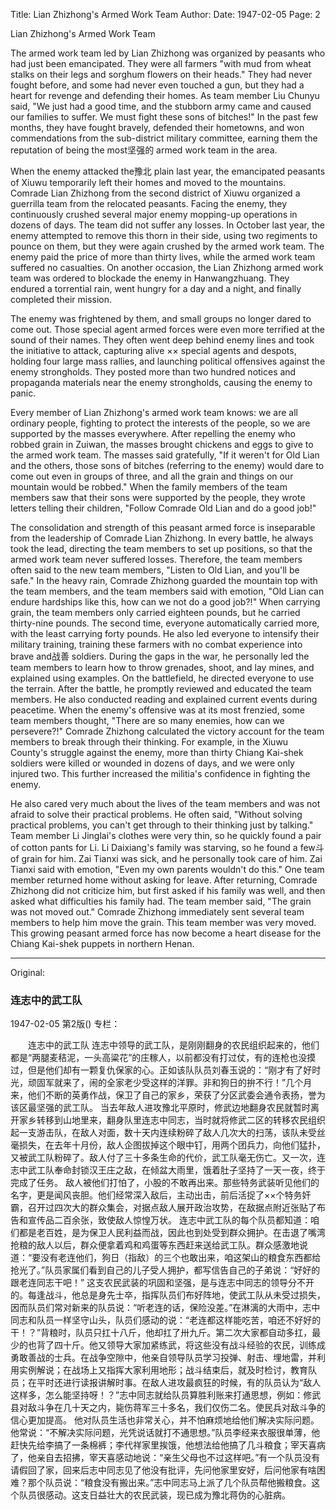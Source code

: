 Title: Lian Zhizhong's Armed Work Team
Author:
Date: 1947-02-05
Page: 2

Lian Zhizhong's Armed Work Team

The armed work team led by Lian Zhizhong was organized by peasants who had just been emancipated. They were all farmers "with mud from wheat stalks on their legs and sorghum flowers on their heads." They had never fought before, and some had never even touched a gun, but they had a heart for revenge and defending their homes. As team member Liu Chunyu said, "We just had a good time, and the stubborn army came and caused our families to suffer. We must fight these sons of bitches!" In the past few months, they have fought bravely, defended their hometowns, and won commendations from the sub-district military committee, earning them the reputation of being the most坚强的 armed work team in the area.

When the enemy attacked the豫北 plain last year, the emancipated peasants of Xiuwu temporarily left their homes and moved to the mountains. Comrade Lian Zhizhong from the second district of Xiuwu organized a guerrilla team from the relocated peasants. Facing the enemy, they continuously crushed several major enemy mopping-up operations in dozens of days. The team did not suffer any losses. In October last year, the enemy attempted to remove this thorn in their side, using two regiments to pounce on them, but they were again crushed by the armed work team. The enemy paid the price of more than thirty lives, while the armed work team suffered no casualties. On another occasion, the Lian Zhizhong armed work team was ordered to blockade the enemy in Hanwangzhuang. They endured a torrential rain, went hungry for a day and a night, and finally completed their mission.

The enemy was frightened by them, and small groups no longer dared to come out. Those special agent armed forces were even more terrified at the sound of their names. They often went deep behind enemy lines and took the initiative to attack, capturing alive ×× special agents and despots, holding four large mass rallies, and launching political offensives against the enemy strongholds. They posted more than two hundred notices and propaganda materials near the enemy strongholds, causing the enemy to panic.

Every member of Lian Zhizhong's armed work team knows: we are all ordinary people, fighting to protect the interests of the people, so we are supported by the masses everywhere. After repelling the enemy who robbed grain in Zuiwan, the masses brought chickens and eggs to give to the armed work team. The masses said gratefully, "If it weren't for Old Lian and the others, those sons of bitches (referring to the enemy) would dare to come out even in groups of three, and all the grain and things on our mountain would be robbed." When the family members of the team members saw that their sons were supported by the people, they wrote letters telling their children, "Follow Comrade Old Lian and do a good job!"

The consolidation and strength of this peasant armed force is inseparable from the leadership of Comrade Lian Zhizhong. In every battle, he always took the lead, directing the team members to set up positions, so that the armed work team never suffered losses. Therefore, the team members often said to the new team members, "Listen to Old Lian, and you'll be safe." In the heavy rain, Comrade Zhizhong guarded the mountain top with the team members, and the team members said with emotion, "Old Lian can endure hardships like this, how can we not do a good job?!" When carrying grain, the team members only carried eighteen pounds, but he carried thirty-nine pounds. The second time, everyone automatically carried more, with the least carrying forty pounds. He also led everyone to intensify their military training, training these farmers with no combat experience into brave and战善 soldiers. During the gaps in the war, he personally led the team members to learn how to throw grenades, shoot, and lay mines, and explained using examples. On the battlefield, he directed everyone to use the terrain. After the battle, he promptly reviewed and educated the team members. He also conducted reading and explained current events during peacetime. When the enemy's offensive was at its most frenzied, some team members thought, "There are so many enemies, how can we persevere?!" Comrade Zhizhong calculated the victory account for the team members to break through their thinking. For example, in the Xiuwu County's struggle against the enemy, more than thirty Chiang Kai-shek soldiers were killed or wounded in dozens of days, and we were only injured two. This further increased the militia's confidence in fighting the enemy.

He also cared very much about the lives of the team members and was not afraid to solve their practical problems. He often said, "Without solving practical problems, you can't get through to their thinking just by talking." Team member Li Jinglai's clothes were very thin, so he quickly found a pair of cotton pants for Li. Li Daixiang's family was starving, so he found a few斗 of grain for him. Zai Tianxi was sick, and he personally took care of him. Zai Tianxi said with emotion, "Even my own parents wouldn't do this." One team member returned home without asking for leave. After returning, Comrade Zhizhong did not criticize him, but first asked if his family was well, and then asked what difficulties his family had. The team member said, "The grain was not moved out." Comrade Zhizhong immediately sent several team members to help him move the grain. This team member was very moved. This growing peasant armed force has now become a heart disease for the Chiang Kai-shek puppets in northern Henan.



<hr /> 

Original: 


### 连志中的武工队

1947-02-05
第2版()
专栏：

　　连志中的武工队
    连志中领导的武工队，是刚刚翻身的农民组织起来的，他们都是“两腿麦秸泥，一头高粱花”的庄稼人，以前都没有打过仗，有的连枪也没摸过，但是他们却有一颗复仇保家的心。正如该队队员刘春玉说的：“刚才有了好时光，顽固军就来了，闹的全家老少受这样的洋罪。非和狗日的拚不行！”几个月来，他们不断的英勇作战，保卫了自己的家乡，荣获了分区武委会通令表扬，誉为该区最坚强的武工队。
    当去年敌人进攻豫北平原时，修武边地翻身农民就暂时离开家乡转移到山地里来，翻身队里连志中同志，当时就将修武二区的转移农民组织起一支游击队，在敌人对面，数十天内连续粉碎了敌人几次大的扫荡，该队未受丝毫损失，在去年十月份，敌人企图拔掉这个眼中钉，用两个团兵力，向他们猛扑，又被武工队粉碎了。敌人付了三十多条生命的代价，武工队毫无伤亡。又一次，连志中武工队奉命封锁汉王庄之敌，在倾盆大雨里，饿着肚子坚持了一天一夜，终于完成了任务。
    敌人被他们打怕了，小股的不敢再出来。那些特务武装听见他们的名字，更是闻风丧胆。他们经常深入敌后，主动出击，前后活捉了××个特务奸霸，召开过四次大的群众集会，对据点敌人展开政治攻势，在敌据点附近张贴了布告和宣传品二百余张，致使敌人惊惶万状。
    连志中武工队的每个队员都知道：咱们都是老百姓，是为保卫人民利益而战，因此也到处受到群众拥护。在击退了嘴湾抢粮的敌人以后，群众便拿着鸡和鸡蛋等东西赶来送给武工队。群众感激地说道：“要没有老连他们，狗日（指敌）的三个也敢出来，咱这架山的粮食东西都给抢光了。”队员家属们看到自己的儿子受人拥护，都写信告自己的子弟说：“好好的跟老连同志干吧！”
    这支农民武装的巩固和坚强，是与连志中同志的领导分不开的。每逢战斗，他总是身先士卒，指挥队员们布好阵地，使武工队从未受过损失，因而队员们常对新来的队员说：“听老连的话，保险没差。”在淋漓的大雨中，志中同志和队员一样坚守山头，队员们感动的说：“老连都这样能吃苦，咱还不好好的干！？”背粮时，队员只扛十八斤，他却扛了卅九斤。第二次大家都自动多扛，最少的也背了四十斤。他又领导大家加紧练武，将这些没有战斗经验的农民，训练成勇敢善战的士兵。在战争空隙中，他亲自领导队员学习投弹、射击、埋地雷，并利用实例解说；在战场上又指挥大家利用地形；战斗结束后，就及时检讨，教育队员；在平时还进行读报讲解时事。在敌人进攻最疯狂的时候，有的队员认为“敌人这样多，怎么能坚持呀！？”志中同志就给队员算胜利账来打通思想，例如：修武县对敌斗争在几十天之内，毙伤蒋军三十多名，我们仅伤二名。使民兵对敌斗争的信心更加提高。
    他对队员生活也非常关心，并不怕麻烦地给他们解决实际问题。他常说：“不解决实际问题，光凭说话就打不通思想。”队员李经来衣服很单薄，他赶快先给李搞了一条棉裤；李代祥家里挨饿，他想法给他搞了几斗粮食；宰天喜病了，他亲自去招拂，宰天喜感动地说：“亲生父母也不过这样吧。”有一个队员没有请假回了家，回来后志中同志见了他没有批评，先问他家里安好，后问他家有啥困难？那个队员说：“粮食没有搬出来。”志中同志马上派了几个队员帮他搬粮食。这个队员很感动。这支日益壮大的农民武装，现已成为豫北蒋伪的心脏病。
